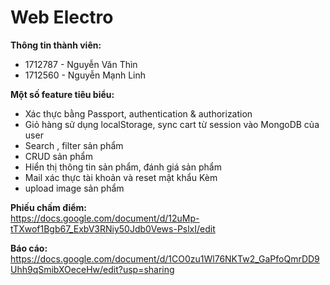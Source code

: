 # Web Electro

**Thông tin thành viên:**
 - 1712787 - Nguyễn Văn Thìn
 - 1712560 - Nguyễn Mạnh Linh 

**Một số feature tiêu biểu:**
 - Xác thực bằng Passport, authentication & authorization
 - Giỏ hàng sử dụng localStorage, sync cart từ session vào MongoDB của user
 - Search , filter sản phẩm
 - CRUD sản phẩm
 - Hiển thị thông tin sản phẩm, đánh giá sản phẩm
 - Mail xác thực tài khoản và reset mật khẩu Kèm 
 - upload image sản phẩm
 
**Phiếu chấm điểm:**   
 https://docs.google.com/document/d/12uMp-tTXwof1Bgb67_ExbV3RNiy50Jdb0Vews-PslxI/edit

**Báo cáo:**
 https://docs.google.com/document/d/1CO0zu1Wl76NKTw2_GaPfoQmrDD9Uhh9qSmibXOeceHw/edit?usp=sharing
